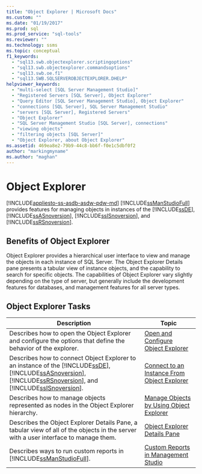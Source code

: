 ```yaml
---
title: "Object Explorer | Microsoft Docs"
ms.custom: ""
ms.date: "01/19/2017"
ms.prod: sql
ms.prod_service: "sql-tools"
ms.reviewer: ""
ms.technology: ssms
ms.topic: conceptual
f1_keywords: 
  - "sql13.swb.objectexplorer.scriptingoptions"
  - "sql13.swb.objectexplorer.commandsoptions"
  - "sql13.swb.oe.f1"
  - "sql13.SWB.SQLSERVEROBJECTEXPLORER.DHELP"
helpviewer_keywords: 
  - "multi-select [SQL Server Management Studio]"
  - "Registered Servers [SQL Server], Object Explorer"
  - "Query Editor [SQL Server Management Studio], Object Explorer"
  - "connections [SQL Server], SQL Server Management Studio"
  - "servers [SQL Server], Registered Servers"
  - "Object Explorer"
  - "SQL Server Management Studio [SQL Server], connections"
  - "viewing objects"
  - "filtering objects [SQL Server]"
  - "Object Explorer, about Object Explorer"
ms.assetid: 469ea8e2-79b9-44c8-bb6f-f0e1c5dbf0f2
author: "markingmyname"
ms.author: "maghan"
---
```

# Object Explorer
[!INCLUDE[appliesto-ss-asdb-asdw-pdw-md](../../includes/appliesto-ss-asdb-asdw-pdw-md.md)]
[!INCLUDE[ssManStudioFull](../../includes/ssmanstudiofull-md.md)] provides features for managing objects in instances of the [!INCLUDE[ssDE](../../includes/ssde_md.md)], [!INCLUDE[ssASnoversion](../../includes/ssasnoversion_md.md)], [!INCLUDE[ssISnoversion](../../includes/ssisnoversion-md.md)], and [!INCLUDE[ssRSnoversion](../../includes/ssrsnoversion-md.md)].  
  
## Benefits of Object Explorer  
Object Explorer provides a hierarchical user interface to view and manage the objects in each instance of SQL Server. The Object Explorer Details pane presents a tabular view of instance objects, and the capability to search for specific objects. The capabilities of Object Explorer vary slightly depending on the type of server, but generally include the development features for databases, and management features for all server types.  
  
## Object Explorer Tasks  
  
|Description|Topic|  
|---------------|---------|  
|Describes how to open the Object Explorer and configure the options that define the behavior of the explorer.|[Open and Configure Object Explorer](../../ssms/object/open-and-configure-object-explorer.md)|  
|Describes how to connect Object Explorer to an instance of the [!INCLUDE[ssDE](../../includes/ssde_md.md)], [!INCLUDE[ssASnoversion](../../includes/ssasnoversion_md.md)], [!INCLUDE[ssRSnoversion](../../includes/ssrsnoversion-md.md)], and [!INCLUDE[ssISnoversion](../../includes/ssisnoversion-md.md)].|[Connect to an Instance From Object Explorer](../../ssms/object/connect-to-an-instance-from-object-explorer.md)|  
|Describes how to manage objects represented as nodes in the Object Explorer hierarchy.|[Manage Objects by Using Object Explorer](../../ssms/object/manage-objects-by-using-object-explorer.md)|  
|Describes the Object Explorer Details Pane, a tabular view of all of the objects in the server with a user interface to manage them.|[Object Explorer Details Pane](../../ssms/object/object-explorer-details-pane.md)|  
|Describes ways to run custom reports in [!INCLUDE[ssManStudioFull](../../includes/ssmanstudiofull-md.md)].|[Custom Reports in Management Studio](../../ssms/object/custom-reports-in-management-studio.md)|  
  
